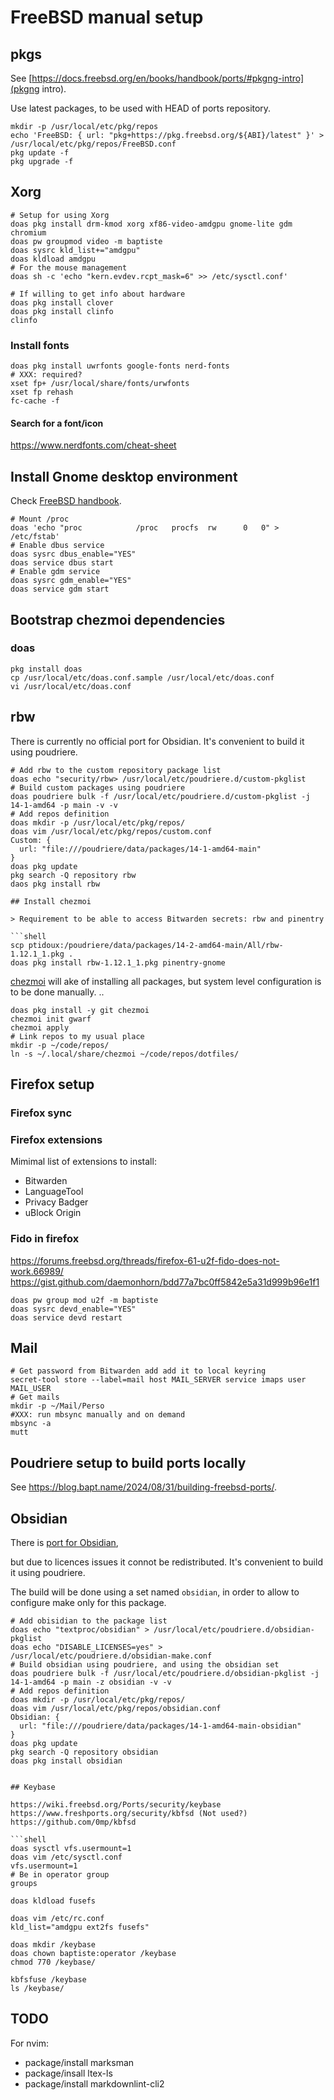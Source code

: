 # FreeBSD manual setup

## pkgs

See [https://docs.freebsd.org/en/books/handbook/ports/#pkgng-intro](pkgng intro).

Use latest packages, to be used with HEAD of ports repository.

```shell
mkdir -p /usr/local/etc/pkg/repos
echo 'FreeBSD: { url: "pkg+https://pkg.freebsd.org/${ABI}/latest" }' > /usr/local/etc/pkg/repos/FreeBSD.conf
pkg update -f
pkg upgrade -f
```

## Xorg

```shell
# Setup for using Xorg
doas pkg install drm-kmod xorg xf86-video-amdgpu gnome-lite gdm chromium
doas pw groupmod video -m baptiste
doas sysrc kld_list+="amdgpu"
doas kldload amdgpu
# For the mouse management
doas sh -c 'echo "kern.evdev.rcpt_mask=6" >> /etc/sysctl.conf'
```

```shell
# If willing to get info about hardware
doas pkg install clover
doas pkg install clinfo
clinfo
```

### Install fonts

```shell
doas pkg install uwrfonts google-fonts nerd-fonts
# XXX: required?
xset fp+ /usr/local/share/fonts/urwfonts
xset fp rehash
fc-cache -f
```

#### Search for a font/icon

https://www.nerdfonts.com/cheat-sheet

## Install Gnome desktop environment

Check [FreeBSD handbook](https://docs.freebsd.org/en/books/handbook/desktop/).

```shell
# Mount /proc
doas 'echo "proc			/proc	procfs	rw 		0	0" > /etc/fstab'
# Enable dbus service
doas sysrc dbus_enable="YES"
doas service dbus start
# Enable gdm service
doas sysrc gdm_enable="YES"
doas service gdm start
```

## Bootstrap chezmoi dependencies

### doas

```shell
pkg install doas
cp /usr/local/etc/doas.conf.sample /usr/local/etc/doas.conf
vi /usr/local/etc/doas.conf
```

## rbw

There is currently no official port for Obsidian. It's convenient to build it
using poudriere.

```shell
# Add rbw to the custom repository package list
doas echo "security/rbw> /usr/local/etc/poudriere.d/custom-pkglist
# Build custom packages using poudriere
doas poudriere bulk -f /usr/local/etc/poudriere.d/custom-pkglist -j 14-1-amd64 -p main -v -v
# Add repos definition
doas mkdir -p /usr/local/etc/pkg/repos/
doas vim /usr/local/etc/pkg/repos/custom.conf
Custom: {
  url: "file:///poudriere/data/packages/14-1-amd64-main"
}
doas pkg update
pkg search -Q repository rbw
daos pkg install rbw

## Install chezmoi

> Requirement to be able to access Bitwarden secrets: rbw and pinentry

```shell
scp ptidoux:/poudriere/data/packages/14-2-amd64-main/All/rbw-1.12.1_1.pkg .
doas pkg install rbw-1.12.1_1.pkg pinentry-gnome
```

[chezmoi](https://www.chezmoi.io/) will ake of installing all packages, but
system level configuration is to be done manually.
..
```shell
doas pkg install -y git chezmoi
chezmoi init gwarf
chezmoi apply
# Link repos to my usual place
mkdir -p ~/code/repos/
ln -s ~/.local/share/chezmoi ~/code/repos/dotfiles/
```

## Firefox setup

### Firefox sync

### Firefox extensions

Mimimal list of extensions to install:

- Bitwarden
- LanguageTool
- Privacy Badger
- uBlock Origin

### Fido in firefox

https://forums.freebsd.org/threads/firefox-61-u2f-fido-does-not-work.66989/
https://gist.github.com/daemonhorn/bdd77a7bc0ff5842e5a31d999b96e1f1

```shell
doas pw group mod u2f -m baptiste
doas sysrc devd_enable="YES"
doas service devd restart
```

## Mail

```shell
# Get password from Bitwarden add add it to local keyring
secret-tool store --label=mail host MAIL_SERVER service imaps user MAIL_USER
# Get mails
mkdir -p ~/Mail/Perso
#XXX: run mbsync manually and on demand
mbsync -a
mutt
```

## Poudriere setup to build ports locally

See https://blog.bapt.name/2024/08/31/building-freebsd-ports/.

## Obsidian

There is [port for Obsidian](https://www.freshports.org/textproc/obsidian/),

but due to licences issues it connot be redistributed. It's convenient to
build it using poudriere.

The build will be done using a set named `obsidian`, in order to allow to
configure make only for this package.

```shell
# Add obisidian to the package list
doas echo "textproc/obsidian" > /usr/local/etc/poudriere.d/obsidian-pkglist
doas echo "DISABLE_LICENSES=yes" > /usr/local/etc/poudriere.d/obsidian-make.conf
# Build obsidian using poudriere, and using the obsidian set
doas poudriere bulk -f /usr/local/etc/poudriere.d/obsidian-pkglist -j 14-1-amd64 -p main -z obsidian -v -v
# Add repos definition
doas mkdir -p /usr/local/etc/pkg/repos/
doas vim /usr/local/etc/pkg/repos/obsidian.conf
Obsidian: {
  url: "file:///poudriere/data/packages/14-1-amd64-main-obsidian"
}
doas pkg update
pkg search -Q repository obsidian
doas pkg install obsidian
```
```

## Keybase

https://wiki.freebsd.org/Ports/security/keybase
https://www.freshports.org/security/kbfsd (Not used?)
https://github.com/0mp/kbfsd

```shell
doas sysctl vfs.usermount=1
doas vim /etc/sysctl.conf
vfs.usermount=1
# Be in operator group
groups

doas kldload fusefs

doas vim /etc/rc.conf
kld_list="amdgpu ext2fs fusefs"

doas mkdir /keybase
doas chown baptiste:operator /keybase
chmod 770 /keybase/

kbfsfuse /keybase
ls /keybase/
```

## TODO

For nvim:
- package/install marksman
- package/insall ltex-ls 
- package/install markdownlint-cli2

